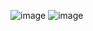 ![image](https://github.com/user-attachments/assets/028abab2-07f8-4b44-89be-fc0daba588e0)
![image](https://github.com/user-attachments/assets/c2039d71-d77e-4b47-8ba6-59554b7e277a)
